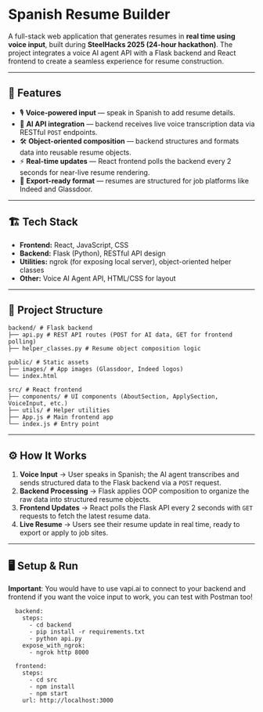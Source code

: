 # Spanish Resume Builder

A full-stack web application that generates resumes in **real time using voice input**, built during **SteelHacks 2025 (24-hour hackathon)**. The project integrates a voice AI agent API with a Flask backend and React frontend to create a seamless experience for resume construction.  

---

## 🚀 Features
- 🎙️ **Voice-powered input** — speak in Spanish to add resume details.  
- 🔗 **AI API integration** — backend receives live voice transcription data via RESTful `POST` endpoints.  
- 🛠️ **Object-oriented composition** — backend structures and formats data into reusable resume objects.  
- ⚡ **Real-time updates** — React frontend polls the backend every 2 seconds for near-live resume rendering.  
- 📄 **Export-ready format** — resumes are structured for job platforms like Indeed and Glassdoor.  

---

## 🏗️ Tech Stack
- **Frontend:** React, JavaScript, CSS  
- **Backend:** Flask (Python), RESTful API design  
- **Utilities:** ngrok (for exposing local server), object-oriented helper classes  
- **Other:** Voice AI Agent API, HTML/CSS for layout  

---

## 📂 Project Structure

```
backend/ # Flask backend
├── api.py # REST API routes (POST for AI data, GET for frontend polling)
├── helper_classes.py # Resume object composition logic

public/ # Static assets
├── images/ # App images (Glassdoor, Indeed logos)
└── index.html

src/ # React frontend
├── components/ # UI components (AboutSection, ApplySection, VoiceInput, etc.)
├── utils/ # Helper utilities
├── App.js # Main frontend app
└── index.js # Entry point
```

---

## ⚙️ How It Works
1. **Voice Input** → User speaks in Spanish; the AI agent transcribes and sends structured data to the Flask backend via a `POST` request.  
2. **Backend Processing** → Flask applies OOP composition to organize the raw data into structured resume objects.  
3. **Frontend Updates** → React polls the Flask API every 2 seconds with `GET` requests to fetch the latest resume data.  
4. **Live Resume** → Users see their resume update in real time, ready to export or apply to job sites.  

---

## 🖥️ Setup & Run
**Important**: You would have to use vapi.ai to connect to your backend and frontend if you want the voice input to work, you can test with Postman too!
```
  backend:
    steps:
      - cd backend
      - pip install -r requirements.txt
      - python api.py
    expose_with_ngrok:
      - ngrok http 8000

  frontend:
    steps:
      - cd src
      - npm install
      - npm start
    url: http://localhost:3000

```
